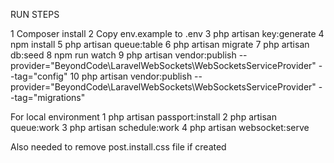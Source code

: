 RUN STEPS

1 Composer install
2 Copy env.example to .env
3 php artisan key:generate
4 npm install
5 php artisan queue:table
6 php artisan migrate
7 php artisan db:seed
8 npm run watch
9 php artisan vendor:publish --provider="BeyondCode\LaravelWebSockets\WebSocketsServiceProvider" --tag="config"
10 php artisan vendor:publish --provider="BeyondCode\LaravelWebSockets\WebSocketsServiceProvider" --tag="migrations"



For local environment
1 php artisan passport:install
2 php artisan queue:work
3 php artisan schedule:work
4 php artisan websocket:serve


Also needed to remove post.install.css file if created
